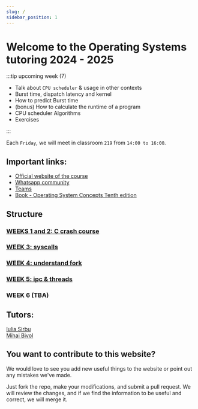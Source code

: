 ```yaml
---
slug: /
sidebar_position: 1
---
```


# Welcome to the Operating Systems tutoring 2024 - 2025

:::tip upcoming week (7)

- Talk about `CPU scheduler` & usage in other contexts
- Burst time, dispatch latency and kernel
- How to predict Burst time
- (bonus) How to calculate the runtime of a program
- CPU scheduler Algorithms
- Exercises

:::

Each `Friday`, we will meet in classroom `219` from `14:00 to 16:00`.

## Important links:

- [Official website of the course](https://cs.unibuc.ro/~pirofti/so.html)
- [Whatsapp community](https://chat.whatsapp.com/EWlXglcvkXH1K6hmEiPiDp)
- [Teams](https://tinyurl.com/TutoriatSO2-2024)
- [Book - Operating System Concepts Tenth edition](https://os.ecci.ucr.ac.cr/slides/Abraham-Silberschatz-Operating-System-Concepts-10th-2018.pdf)

## Structure

### [WEEKS 1 and 2: C crash course](https://sirbuig.github.io/operating-systems/category/weeks-1-2)

### [WEEK 3: syscalls](https://sirbuig.github.io/operating-systems/category/week-3)

### [WEEK 4: understand fork](https://sirbuig.github.io/operating-systems/category/week-4)

### [WEEK 5: ipc & threads](https://sirbuig.github.io/operating-systems/category/week-5)

### WEEK 6 (TBA)

## Tutors:

[Iulia Sirbu](https://github.com/sirbuig)  
[Mihai Bivol](https://github.com/MihaiB-dev)

## You want to contribute to this website?

We would love to see you add new useful things to the website or point out any mistakes we've made.

Just fork the repo, make your modifications, and submit a pull request. We will review the changes, and if we find the information to be useful and correct, we will merge it.

